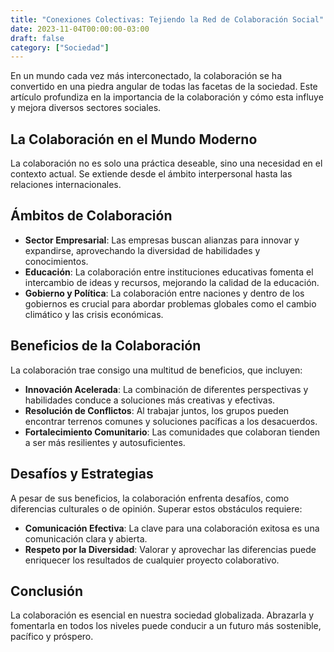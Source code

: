 ```yaml
---
title: "Conexiones Colectivas: Tejiendo la Red de Colaboración Social"
date: 2023-11-04T00:00:00-03:00
draft: false
category: ["Sociedad"]
---
```


En un mundo cada vez más interconectado, la colaboración se ha convertido en una piedra angular de todas las facetas de la sociedad. Este artículo profundiza en la importancia de la colaboración y cómo esta influye y mejora diversos sectores sociales.

## La Colaboración en el Mundo Moderno

La colaboración no es solo una práctica deseable, sino una necesidad en el contexto actual. Se extiende desde el ámbito interpersonal hasta las relaciones internacionales.

## Ámbitos de Colaboración

- **Sector Empresarial**: Las empresas buscan alianzas para innovar y expandirse, aprovechando la diversidad de habilidades y conocimientos.
- **Educación**: La colaboración entre instituciones educativas fomenta el intercambio de ideas y recursos, mejorando la calidad de la educación.
- **Gobierno y Política**: La colaboración entre naciones y dentro de los gobiernos es crucial para abordar problemas globales como el cambio climático y las crisis económicas.

## Beneficios de la Colaboración

La colaboración trae consigo una multitud de beneficios, que incluyen:

- **Innovación Acelerada**: La combinación de diferentes perspectivas y habilidades conduce a soluciones más creativas y efectivas.
- **Resolución de Conflictos**: Al trabajar juntos, los grupos pueden encontrar terrenos comunes y soluciones pacíficas a los desacuerdos.
- **Fortalecimiento Comunitario**: Las comunidades que colaboran tienden a ser más resilientes y autosuficientes.

## Desafíos y Estrategias

A pesar de sus beneficios, la colaboración enfrenta desafíos, como diferencias culturales o de opinión. Superar estos obstáculos requiere:

- **Comunicación Efectiva**: La clave para una colaboración exitosa es una comunicación clara y abierta.
- **Respeto por la Diversidad**: Valorar y aprovechar las diferencias puede enriquecer los resultados de cualquier proyecto colaborativo.

## Conclusión

La colaboración es esencial en nuestra sociedad globalizada. Abrazarla y fomentarla en todos los niveles puede conducir a un futuro más sostenible, pacífico y próspero.
